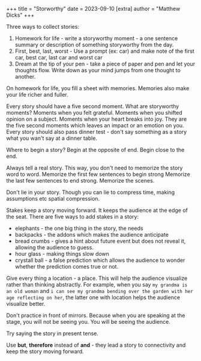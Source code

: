+++
title = "Storworthy"
date = 2023-09-10
[extra]
author = "Matthew Dicks"
+++

Three ways to collect stories:
1. Homework for life - write a storyworthy moment - a one sentence summary or description of something storyworthy from the day.
2. First, best, last, worst - Use a prompt (ex: car) and make note of the first car, best car, last car and worst car
3. Dream at the tip of your pen - take a piece of paper and pen and let your thoughts flow. Write down as your mind jumps from one thought to another.

On homework for life, you fill a sheet with memories. Memories also make your life richer and fuller.

Every story should have a five second moment.
What are storyworthy moments?
Moments when you felt grateful.
Moments when you shifted opinion on a subject.
Moments when your heart breaks into joy.
They are the five second moments which leaves an impact or an emotion on you.
Every story should also pass dinner test - don't say something as a story what you wan't say at a dinner table.

Where to begin a story?
Begin at the opposite of end.
Begin close to the end.

Always tell a real story.
This way, you don't need to memorize the story word to word.
Memorize the first few sentences to begin strong
Memorize the last few sentences to end strong.
Memorize the scenes.

Don't lie in your story. Though you can lie to compress time, making assumptions etc spatial compression.

Stakes keep a story moving forward.
It keeps the audience at the edge of the seat.
There are five ways to add stakes in a story:
- elephants - the one big thing in the story, the needs
- backpacks - the addons which makes the audience anticipate
- bread crumbs - gives a hint about future event but does not reveal it, allowing the audience to guess.
- hour glass - making things slow down
- crystall ball - a false prediction which allows the audience to wonder whether the prediction comes true or not.

Give every thing a location - a place.
This will help the audience visualize rather than thinking abstractly.
For example, when you say `my grandma is an old woman` and `i can see my grandma bending over the garden with her age reflecting on her`, the latter one with location helps the audience visualize better.

Don't practice in front of mirrors.
Because when you are speaking at the stage, you will not be seeing you.
You will be seeing the audience.

Try saying the story in present tense.

Use **but**, **therefore** instead of **and** - they lead a story to connectivity and keep the story moving forward.
